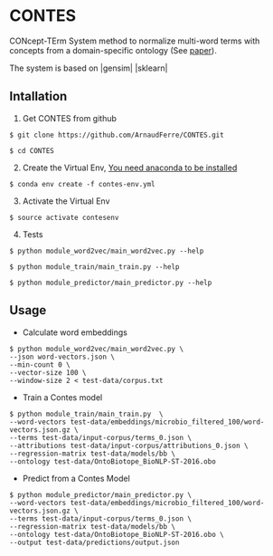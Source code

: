 # CONTES
CONcept-TErm System method to normalize multi-word terms with concepts from a domain-specific ontology (See [paper](http://www.aclweb.org/anthology/W17-2312)).

The system is based on |gensim| |sklearn|

## Intallation
1. Get CONTES from github

```
$ git clone https://github.com/ArnaudFerre/CONTES.git
```

```
$ cd CONTES
```

2. Create the Virtual Env, [You need anaconda to be installed](https://conda.io/en/latest/miniconda.html)

```
$ conda env create -f contes-env.yml
```

3. Activate the Virtual Env

```
$ source activate contesenv
```

4. Tests

```
$ python module_word2vec/main_word2vec.py --help
```

```
$ python module_train/main_train.py --help
```

```
$ python module_predictor/main_predictor.py --help
```


## Usage
* Calculate word embeddings

```
$ python module_word2vec/main_word2vec.py \
--json word-vectors.json \
--min-count 0 \
--vector-size 100 \
--window-size 2 < test-data/corpus.txt
```

* Train a Contes model

```
$ python module_train/main_train.py  \
--word-vectors test-data/embeddings/microbio_filtered_100/word-vectors.json.gz \
--terms test-data/input-corpus/terms_0.json \
--attributions test-data/input-corpus/attributions_0.json \
--regression-matrix test-data/models/bb \
--ontology test-data/OntoBiotope_BioNLP-ST-2016.obo
```

* Predict from a Contes Model

```
$ python module_predictor/main_predictor.py \
--word-vectors test-data/embeddings/microbio_filtered_100/word-vectors.json.gz \
--terms test-data/input-corpus/terms_0.json \
--regression-matrix test-data/models/bb \
--ontology test-data/OntoBiotope_BioNLP-ST-2016.obo \
--output test-data/predictions/output.json
``` 
